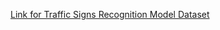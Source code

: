 [Link for Traffic Signs Recognition Model Dataset](https://www.kaggle.com/meowmeowmeowmeowmeow/gtsrb-german-traffic-sign)
